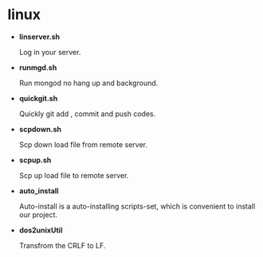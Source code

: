 # linux

* **linserver.sh**

  Log in your server.

* **runmgd.sh**

  Run mongod no hang up and background.

* **quickgit.sh**

  Quickly git add , commit and push codes.
  
* **scpdown.sh**

  Scp down load file from remote server.

* **scpup.sh**

  Scp up load file to remote server.

* **auto_install**

  Auto-install is a auto-installing scripts-set, which is convenient to install our project.
  
* **dos2unixUtil**

  Transfrom the CRLF to LF.